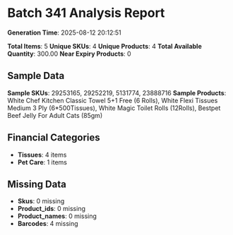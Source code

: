 # Batch 341 Analysis Report

**Generation Time**: 2025-08-12 20:12:51

**Total Items**: 5
**Unique SKUs**: 4
**Unique Products**: 4
**Total Available Quantity**: 300.00
**Near Expiry Products**: 0

## Sample Data
**Sample SKUs**: 29253165, 29252219, 5131774, 23888716
**Sample Products**: White Chef Kitchen Classic Towel 5+1 Free (6 Rolls), White Flexi Tissues Medium 3 Ply (6*500Tissues), White Magic Toilet Rolls (12Rolls), Bestpet Beef Jelly For Adult Cats (85gm)

## Financial Categories
- **Tissues**: 4 items
- **Pet Care**: 1 items

## Missing Data
- **Skus**: 0 missing
- **Product_ids**: 0 missing
- **Product_names**: 0 missing
- **Barcodes**: 4 missing
